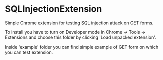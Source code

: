 SQLInjectionExtension
=====================

Simple Chrome extension for testing SQL injection attack on GET forms.

To install you have to turn on Developer mode in Chrome -> Tools -> Extensions and choose this folder by clicking 'Load unpacked extension'.

Inside 'example' folder you can find simple example of GET form on which you can test extension.
